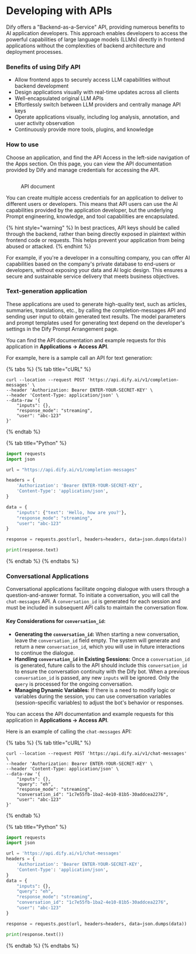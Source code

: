 # Developing with APIs

Dify offers a "Backend-as-a-Service" API, providing numerous benefits to AI application developers. This approach enables developers to access the powerful capabilities of large language models (LLMs) directly in frontend applications without the complexities of backend architecture and deployment processes.

### Benefits of using Dify API

* Allow frontend apps to securely access LLM capabilities without backend development
* Design applications visually with real-time updates across all clients
* Well-encapsulated original LLM APIs
* Effortlessly switch between LLM providers and centrally manage API keys
* Operate applications visually, including log analysis, annotation, and user activity observation
* Continuously provide more tools, plugins, and knowledge

### How to use

Choose an application, and find the API Access in the left-side navigation of the Apps section. On this page, you can view the API documentation provided by Dify and manage credentials for accessing the API.

<figure><img src="../../.gitbook/assets/guides\application-publishing\launch-your-webapp-quickly/API Access.png" alt=""><figcaption><p>API document</p></figcaption></figure>

You can create multiple access credentials for an application to deliver to different users or developers. This means that API users can use the AI capabilities provided by the application developer, but the underlying Prompt engineering, knowledge, and tool capabilities are encapsulated.

{% hint style="warning" %}
In best practices, API keys should be called through the backend, rather than being directly exposed in plaintext within frontend code or requests. This helps prevent your application from being abused or attacked.
{% endhint %}

For example, if you're a developer in a consulting company, you can offer AI capabilities based on the company's private database to end-users or developers, without exposing your data and AI logic design. This ensures a secure and sustainable service delivery that meets business objectives.

### Text-generation application

These applications are used to generate high-quality text, such as articles, summaries, translations, etc., by calling the completion-messages API and sending user input to obtain generated text results. The model parameters and prompt templates used for generating text depend on the developer's settings in the Dify Prompt Arrangement page.

You can find the API documentation and example requests for this application in **Applications -> Access API**.

For example, here is a sample call an API for text generation:

{% tabs %}
{% tab title="cURL" %}
```
curl --location --request POST 'https://api.dify.ai/v1/completion-messages' \
--header 'Authorization: Bearer ENTER-YOUR-SECRET-KEY' \
--header 'Content-Type: application/json' \
--data-raw '{
    "inputs": {},
    "response_mode": "streaming",
    "user": "abc-123"
}'
```
{% endtab %}

{% tab title="Python" %}
```python
import requests
import json

url = "https://api.dify.ai/v1/completion-messages"

headers = {
    'Authorization': 'Bearer ENTER-YOUR-SECRET-KEY',
    'Content-Type': 'application/json',
}

data = {
    "inputs": {"text": 'Hello, how are you?'},
    "response_mode": "streaming",
    "user": "abc-123"
}

response = requests.post(url, headers=headers, data=json.dumps(data))

print(response.text)
```
{% endtab %}
{% endtabs %}

### Conversational Applications

Conversational applications facilitate ongoing dialogue with users through a question-and-answer format. To initiate a conversation, you will call the `chat-messages` API. A `conversation_id` is generated for each session and must be included in subsequent API calls to maintain the conversation flow. 

#### Key Considerations for `conversation_id`:

- **Generating the `conversation_id`:** When starting a new conversation, leave the `conversation_id` field empty. The system will generate and return a new `conversation_id`, which you will use in future interactions to continue the dialogue.
- **Handling `conversation_id` in Existing Sessions:** Once a `conversation_id` is generated, future calls to the API should include this `conversation_id` to ensure the conversation continuity with the Dify bot. When a previous `conversation_id` is passed, any new `inputs` will be ignored. Only the `query` is processed for the ongoing conversation.
- **Managing Dynamic Variables:** If there is a need to modify logic or variables during the session, you can use conversation variables (session-specific variables) to adjust the bot's behavior or responses.

You can access the API documentation and example requests for this application in **Applications -> Access API**.

Here is an example of calling the `chat-messages` API:

{% tabs %}
{% tab title="cURL" %}
```
curl --location --request POST 'https://api.dify.ai/v1/chat-messages' \
--header 'Authorization: Bearer ENTER-YOUR-SECRET-KEY' \
--header 'Content-Type: application/json' \
--data-raw '{
    "inputs": {},
    "query": "eh",
    "response_mode": "streaming",
    "conversation_id": "1c7e55fb-1ba2-4e10-81b5-30addcea2276",
    "user": "abc-123"
}'
```
{% endtab %}

{% tab title="Python" %}
```python
import requests
import json

url = 'https://api.dify.ai/v1/chat-messages'
headers = {
    'Authorization': 'Bearer ENTER-YOUR-SECRET-KEY',
    'Content-Type': 'application/json',
}
data = {
    "inputs": {},
    "query": "eh",
    "response_mode": "streaming",
    "conversation_id": "1c7e55fb-1ba2-4e10-81b5-30addcea2276",
    "user": "abc-123"
}

response = requests.post(url, headers=headers, data=json.dumps(data))

print(response.text())
```
{% endtab %}
{% endtabs %}

